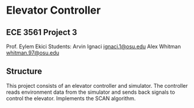 # Elevator Controller
## ECE 3561 Project 3
Prof. Eylem Ekici
Students: Arvin Ignaci <ignaci.1@osu.edu>
          Alex Whitman <whitman.97@osu.edu>

## Structure
This project consists of an elevator controller and simulator. The controller reads environment data from the simulator and sends back signals to control the elevator. Implements the SCAN algorithm.
